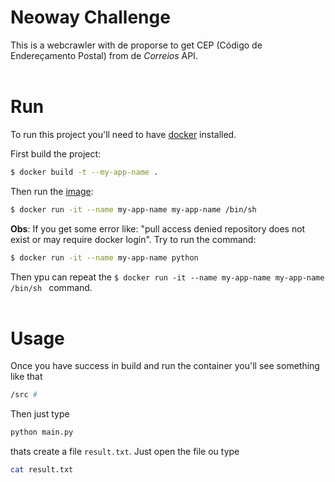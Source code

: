 # Neoway Challenge

This is a webcrawler with de proporse to get CEP (Código de Endereçamento Postal) from de _Correios_ API.
<br>
<br>

# Run

To run this project you'll need to have [docker](https://docs.docker.com/get-docker/) installed.

First build the project:

```bash
$ docker build -t --my-app-name .
```

Then run the <a href="#obs">image</a>:<br>

```bash
$ docker run -it --name my-app-name my-app-name /bin/sh
```

<p id="obs"><strong>Obs</strong>: If you get some error like: "pull access denied repository does not exist or may require docker login". Try to run the command:</p>

```bash
$ docker run -it --name my-app-name python
```

Then ypu can repeat the `$ docker run -it --name my-app-name my-app-name /bin/sh ` command.
<br>
<br>

# Usage

Once you have success in build and run the container you'll see something like that

```bash
/src #
```

Then just type

```bash
python main.py
```

thats create a file `result.txt`. Just open the file ou type

```bash
cat result.txt
```
